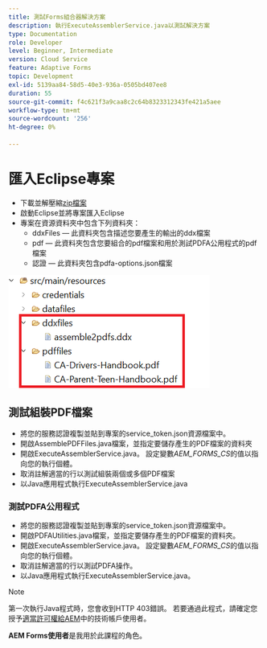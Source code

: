 ```yaml
---
title: 測試Forms組合器解決方案
description: 執行ExecuteAssemblerService.java以測試解決方案
type: Documentation
role: Developer
level: Beginner, Intermediate
version: Cloud Service
feature: Adaptive Forms
topic: Development
exl-id: 5139aa84-58d5-40e3-936a-0505bd407ee8
duration: 55
source-git-commit: f4c621f3a9caa8c2c64b8323312343fe421a5aee
workflow-type: tm+mt
source-wordcount: '256'
ht-degree: 0%

---
```


# 匯入Eclipse專案

* 下載並解壓縮[zip檔案](./assets/pdf-manipulation.zip)
* 啟動Eclipse並將專案匯入Eclipse
* 專案在資源資料夾中包含下列資料夾：
   * ddxFiles — 此資料夾包含描述您要產生的輸出的ddx檔案
   * pdf — 此資料夾包含您要組合的pdf檔案和用於測試PDFA公用程式的pdf檔案
   * 認證 — 此資料夾包含pdfa-options.json檔案

![resources-file](./assets/resources.png)

## 測試組裝PDF檔案

* 將您的服務認證複製並貼到專案的service_token.json資源檔案中。
* 開啟AssemblePDFFiles.java檔案，並指定要儲存產生的PDF檔案的資料夾
* 開啟ExecuteAssemblerService.java。 設定變數&#x200B;_AEM_FORMS_CS_&#x200B;的值以指向您的執行個體。
* 取消註解適當的行以測試組裝兩個或多個PDF檔案
* 以Java應用程式執行ExecuteAssemblerService.java

### 測試PDFA公用程式

* 將您的服務認證複製並貼到專案的service_token.json資源檔案中。
* 開啟PDFAUtilities.java檔案，並指定要儲存產生的PDF檔案的資料夾。
* 開啟ExecuteAssemblerService.java。 設定變數&#x200B;_AEM_FORMS_CS_&#x200B;的值以指向您的執行個體。
* 取消註解適當的行以測試PDFA操作。
* 以Java應用程式執行ExecuteAssemblerService.java。



>[!NOTE]
> 第一次執行Java程式時，您會收到HTTP 403錯誤。 若要通過此程式，請確定您授予[適當許可權給AEM](https://experienceleague.adobe.com/docs/experience-manager-learn/getting-started-with-aem-headless/authentication/service-credentials.html?lang=en#configure-access-in-aem)中的技術帳戶使用者。

**AEM Forms使用者**&#x200B;是我用於此課程的角色。
